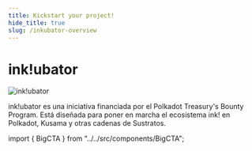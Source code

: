 ```yaml
---
title: Kickstart your project!
hide_title: true
slug: /inkubator-overview
---
```


# ink!ubator


<img src="/img/inkubator-tanks.svg" alt="ink!ubator" className="md:mb-12 mb-6 md:mt-6 mt-3" />

ink!ubator es una iniciativa financiada por el Polkadot Treasury's Bounty Program. Está diseñada para poner en marcha el ecosistema ink! en Polkadot, Kusama y otras cadenas de Sustratos.

import { BigCTA } from "../../src/components/BigCTA";

<BigCTA title="ink!ubator" emphasized="Aprender" cta="mas" url="/ubator" tabIndex={0} />
